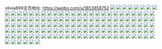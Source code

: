 olivia899主页地址: https://weibo.com/u/1853858752 
![](https://wx4.sinaimg.cn/mw2000/6e7fa3c0ly1h99bw7g66sj23402c0qv5.jpg) 
![](https://wx4.sinaimg.cn/mw2000/6e7fa3c0ly1h99bvyrv00j22c0340npe.jpg) 
![](https://wx4.sinaimg.cn/mw2000/6e7fa3c0ly1h99bw8hlm8j23402c01ky.jpg) 
![](https://wx4.sinaimg.cn/mw2000/6e7fa3c0ly1h99bw0ml2tj22c0340e83.jpg) 
![](https://wx4.sinaimg.cn/mw2000/6e7fa3c0ly1h99bw5pm3wj22c03401kz.jpg) 
![](https://wx4.sinaimg.cn/mw2000/6e7fa3c0ly1h99bw4dwrij22c0340b2b.jpg) 
![](https://wx4.sinaimg.cn/mw2000/6e7fa3c0ly1h99bw67uy5j20u01hcamz.jpg) 
![](https://wx4.sinaimg.cn/mw2000/6e7fa3c0ly1h99c5rris9j20tt13r1kx.jpg) 
![](https://wx4.sinaimg.cn/mw2000/6e7fa3c0ly1h9349saepzj22c03404qq.jpg) 
![](https://wx4.sinaimg.cn/mw2000/6e7fa3c0ly1h9349nyitrj20vc15sttn.jpg) 
![](https://wx4.sinaimg.cn/mw2000/6e7fa3c0ly1h9349q8023j22c03407wi.jpg) 
![](https://wx4.sinaimg.cn/mw2000/6e7fa3c0ly1h9349qzbldj22b232pe82.jpg) 
![](https://wx4.sinaimg.cn/mw2000/6e7fa3c0ly1h9349pmewxj20vc15sh6o.jpg) 
![](https://wx4.sinaimg.cn/mw2000/6e7fa3c0ly1h934c4k7oij20tu13ugsh.jpg) 
![](https://wx4.sinaimg.cn/mw2000/6e7fa3c0ly1h9349rmlkfj20vc15sars.jpg) 
![](https://wx4.sinaimg.cn/mw2000/6e7fa3c0ly1h934d6wc93j22b032pkjn.jpg) 
![](https://wx4.sinaimg.cn/mw2000/6e7fa3c0ly1h8twvhs56cj22c01mi7wh.jpg) 
![](https://wx4.sinaimg.cn/mw2000/6e7fa3c0ly1h8twvjefebj22c0367x6r.jpg) 
![](https://wx4.sinaimg.cn/mw2000/6e7fa3c0ly1h8twvk6t4aj22c03407wi.jpg) 
![](https://wx4.sinaimg.cn/mw2000/6e7fa3c0ly1h8tww4ahstj20vc15skc6.jpg) 
![](https://wx4.sinaimg.cn/mw2000/6e7fa3c0ly1h8qgfrt1drj22c0340kjn.jpg) 
![](https://wx4.sinaimg.cn/mw2000/6e7fa3c0ly1h8qgft2l9bj23402c0kjm.jpg) 
![](https://wx4.sinaimg.cn/mw2000/6e7fa3c0ly1h8qgfsciuvj20vc15ske8.jpg) 
![](https://wx4.sinaimg.cn/mw2000/6e7fa3c0ly1h8qgfts0a7j22b032pkjm.jpg) 
![](https://wx4.sinaimg.cn/mw2000/6e7fa3c0ly1h8qgfqyoehj20vc15stwa.jpg) 
![](https://wx4.sinaimg.cn/mw2000/6e7fa3c0ly1h8qgfvr0noj22c0340hdu.jpg) 
![](https://wx4.sinaimg.cn/mw2000/6e7fa3c0ly1h8qgnvari8j22b032px6p.jpg) 
![](https://wx4.sinaimg.cn/mw2000/6e7fa3c0ly1h8qgrm93fhj22c03407wi.jpg) 
![](https://wx4.sinaimg.cn/mw2000/6e7fa3c0ly1h8qgrn9hoij22c03401ky.jpg) 
![](https://wx4.sinaimg.cn/mw2000/6e7fa3c0ly1h8qgrnx857j22c0340b2a.jpg) 
![](https://wx4.sinaimg.cn/mw2000/6e7fa3c0ly1h8qgrlkyv5j23402c0000.jpg) 
![](https://wx4.sinaimg.cn/mw2000/6e7fa3c0ly1h8qgrmq6a8j22c0340npd.jpg) 
![](https://wx4.sinaimg.cn/mw2000/6e7fa3c0ly1h8qgrrmwamj20ty112dn3.jpg) 
![](https://wx4.sinaimg.cn/mw2000/6e7fa3c0ly1h8jj9xtu18j22c0340qv5.jpg) 
![](https://wx4.sinaimg.cn/mw2000/6e7fa3c0ly1h8jja9jrbaj22c03407wi.jpg) 
![](https://wx4.sinaimg.cn/mw2000/6e7fa3c0ly1h8jhcmeci6j22c03404qq.jpg) 
![](https://wx4.sinaimg.cn/mw2000/6e7fa3c0ly1h8juiul9icj22c03407wm.jpg) 
![](https://wx4.sinaimg.cn/mw2000/6e7fa3c0ly1h8jjeg1a27j20vc15saur.jpg) 
![](https://wx4.sinaimg.cn/mw2000/6e7fa3c0ly1h8jhkg2a4ej20tu13u0xy.jpg) 
![](https://wx4.sinaimg.cn/mw2000/6e7fa3c0ly1h8jhk8c0d9j20tu13uqbj.jpg) 
![](https://wx4.sinaimg.cn/mw2000/6e7fa3c0ly1h8jhlj4xr6j20tu13u142.jpg) 
![](https://wx4.sinaimg.cn/mw2000/6e7fa3c0ly1h8e3h5jxrmj22c02c0hdu.jpg) 
![](https://wx4.sinaimg.cn/mw2000/6e7fa3c0ly1h8e3ilrd7uj20tu13uaic.jpg) 
![](https://wx4.sinaimg.cn/mw2000/6e7fa3c0ly1h8e3h4om15j22c0340x6q.jpg) 
![](https://wx4.sinaimg.cn/mw2000/6e7fa3c0ly1h8btuucq4uj22c03404qs.jpg) 
![](https://wx4.sinaimg.cn/mw2000/6e7fa3c0ly1h8btuvcl90j22c0340x6q.jpg) 
![](https://wx4.sinaimg.cn/mw2000/6e7fa3c0ly1h8btuvuqqwj20vc15skdw.jpg) 
![](https://wx4.sinaimg.cn/mw2000/6e7fa3c0ly1h8aak7j6l7j22b232p1ky.jpg) 
![](https://wx4.sinaimg.cn/mw2000/6e7fa3c0ly1h8aak8fo84j22c0340npe.jpg) 
![](https://wx4.sinaimg.cn/mw2000/6e7fa3c0ly1h8aa7sy3edj20vc15s7nd.jpg) 
![](https://wx4.sinaimg.cn/mw2000/6e7fa3c0ly1h8aaglamsbj22c035z4qs.jpg) 
![](https://wx4.sinaimg.cn/mw2000/6e7fa3c0ly1h8aa7senq4j20vc15se05.jpg) 
![](https://wx4.sinaimg.cn/mw2000/6e7fa3c0ly1h83d4cn2xzj22c03407wi.jpg) 
![](https://wx4.sinaimg.cn/mw2000/6e7fa3c0ly1h80dlegqpmj22c03404qq.jpg) 
![](https://wx4.sinaimg.cn/mw2000/6e7fa3c0ly1h80dlfgnd7j22b032pkjm.jpg) 
![](https://wx4.sinaimg.cn/mw2000/6e7fa3c0ly1h80dlbxieej20vc15se1g.jpg) 
![](https://wx4.sinaimg.cn/mw2000/6e7fa3c0ly1h80dlcls5lj20vc15s7fo.jpg) 
![](https://wx4.sinaimg.cn/mw2000/6e7fa3c0ly1h80dlcyxymj20vc15s7lh.jpg) 
![](https://wx4.sinaimg.cn/mw2000/6e7fa3c0ly1h80dlaie4yj20vc15s7mp.jpg) 
![](https://wx4.sinaimg.cn/mw2000/6e7fa3c0ly1h80dldkanzj22c0340u0x.jpg) 
![](https://wx4.sinaimg.cn/mw2000/6e7fa3c0ly1h7y2uxwgcqj22bl33gnpe.jpg) 
![](https://wx4.sinaimg.cn/mw2000/6e7fa3c0ly1h7y2uyyc6wj20v915m4qp.jpg) 
![](https://wx4.sinaimg.cn/mw2000/6e7fa3c0ly1h7y2x2pp1qj22c0340e82.jpg) 
![](https://wx4.sinaimg.cn/mw2000/6e7fa3c0ly1h7y2v2w560j20vc15s1d7.jpg) 
![](https://wx4.sinaimg.cn/mw2000/6e7fa3c0ly1h7levz1ovmj22b232pkjn.jpg) 
![](https://wx4.sinaimg.cn/mw2000/6e7fa3c0ly1h7lfnequysj22c0340x6q.jpg) 
![](https://wx4.sinaimg.cn/mw2000/6e7fa3c0ly1h7lf1xtlvrj20tu13un7y.jpg) 
![](https://wx4.sinaimg.cn/mw2000/6e7fa3c0ly1h7lf0v5k3ej20tu13utg7.jpg) 
![](https://wx4.sinaimg.cn/mw2000/6e7fa3c0ly1h7lf13w35cj20vc15sttb.jpg) 
![](https://wx4.sinaimg.cn/mw2000/6e7fa3c0ly1h7lew4uwpqj22ay32me82.jpg) 
![](https://wx4.sinaimg.cn/mw2000/6e7fa3c0ly1h7lew661sdj23402c0qv6.jpg) 
![](https://wx4.sinaimg.cn/mw2000/6e7fa3c0ly1h7lew408uej22c0340x6r.jpg) 
![](https://wx4.sinaimg.cn/mw2000/6e7fa3c0ly1h7hs0j9w4aj20vc15s1ky.jpg) 
![](https://wx4.sinaimg.cn/mw2000/6e7fa3c0ly1h7hs0jy0i0j20vc15su05.jpg) 
![](https://wx4.sinaimg.cn/mw2000/6e7fa3c0ly1h7ht3oa1gfj21o029wnpi.jpg) 
![](https://wx4.sinaimg.cn/mw2000/6e7fa3c0ly1h7htt89viij22b536c4qv.jpg) 
![](https://wx4.sinaimg.cn/mw2000/6e7fa3c0ly1h7htya3247j22c03404qt.jpg) 
![](https://wx4.sinaimg.cn/mw2000/6e7fa3c0ly1h76atpew5ej22c0340x6q.jpg) 
![](https://wx4.sinaimg.cn/mw2000/6e7fa3c0ly1h76atnu9rjj22c0340e82.jpg) 
![](https://wx4.sinaimg.cn/mw2000/6e7fa3c0ly1h76atr7c1aj22c0340hdu.jpg) 
![](https://wx4.sinaimg.cn/mw2000/6e7fa3c0ly1h76av3n3tlj20vc15sq93.jpg) 
![](https://wx4.sinaimg.cn/mw2000/6e7fa3c0ly1h76atrtkukj20vc15sk9q.jpg) 
![](https://wx4.sinaimg.cn/mw2000/6e7fa3c0ly1h6rd6xspn4j20vc15sts5.jpg) 
![](https://wx4.sinaimg.cn/mw2000/6e7fa3c0ly1h6rd6ytdlfj20vc15sat2.jpg) 
![](https://wx4.sinaimg.cn/mw2000/6e7fa3c0ly1h6angatzw6j21a71nh4qp.jpg) 
![](https://wx4.sinaimg.cn/mw2000/6e7fa3c0ly1h6angbvvq3j21am1sahdt.jpg) 
![](https://wx4.sinaimg.cn/mw2000/6e7fa3c0ly1h6ang9ppulj22c03407wk.jpg) 
![](https://wx4.sinaimg.cn/mw2000/6e7fa3c0ly1h6angdotjxj22c0340121.jpg) 
![](https://wx4.sinaimg.cn/mw2000/6e7fa3c0ly1h6anghqnmnj22c03401kx.jpg) 
![](https://wx4.sinaimg.cn/mw2000/6e7fa3c0ly1h6angfatzwj20u01hc161.jpg) 
![](https://wx4.sinaimg.cn/mw2000/6e7fa3c0ly1h6angiuhbtj22c0340b2a.jpg) 
![](https://wx4.sinaimg.cn/mw2000/6e7fa3c0ly1h6ao1msbvlj20tu13u0u7.jpg) 
![](https://wx4.sinaimg.cn/mw2000/6e7fa3c0ly1h6anvvrmb9j22c0340b2a.jpg) 
![](https://wx4.sinaimg.cn/mw2000/6e7fa3c0ly1h6angkggbkj22c0340u0y.jpg) 
![](https://wx4.sinaimg.cn/mw2000/6e7fa3c0ly1h66ity1tozj20vc15sgst.jpg) 
![](https://wx4.sinaimg.cn/mw2000/6e7fa3c0ly1h66itynrm8j20v915d1kx.jpg) 
![](https://wx4.sinaimg.cn/mw2000/6e7fa3c0ly1h66itzyypnj22yo4g0wlr.jpg) 
![](https://wx4.sinaimg.cn/mw2000/6e7fa3c0ly1h5zj84lfljj23gg56ox6t.jpg) 
![](https://wx4.sinaimg.cn/mw2000/6e7fa3c0ly1h5zj8a3boxj224836c7wh.jpg) 
![](https://wx4.sinaimg.cn/mw2000/6e7fa3c0ly1h5zj87mj0lj223e36c7wh.jpg) 
![](https://wx4.sinaimg.cn/mw2000/6e7fa3c0ly1h5zjlla7m9j224836c4qq.jpg) 
![](https://wx4.sinaimg.cn/mw2000/6e7fa3c0ly1h5qdnes2dfj20vc15s1ej.jpg) 
![](https://wx4.sinaimg.cn/mw2000/6e7fa3c0ly1h5qdnd5vt1j22c0340hdv.jpg) 
![](https://wx4.sinaimg.cn/mw2000/6e7fa3c0ly1h5qdnbygyhj22c0340qv7.jpg) 
![](https://wx4.sinaimg.cn/mw2000/6e7fa3c0ly1h5qdnggekzj20vc15sx3j.jpg) 
![](https://wx4.sinaimg.cn/mw2000/6e7fa3c0ly1h5b74nidr0j22c02mhb2b.jpg) 
![](https://wx4.sinaimg.cn/mw2000/6e7fa3c0ly1h5b74q3yeaj23402c0b2b.jpg) 
![](https://wx4.sinaimg.cn/mw2000/6e7fa3c0ly1h5b750rtbgj22c0340e83.jpg) 
![](https://wx4.sinaimg.cn/mw2000/6e7fa3c0ly1h5b75gfisbj22c03401l1.jpg) 
![](https://wx4.sinaimg.cn/mw2000/6e7fa3c0ly1h5b757isvaj22c0340npg.jpg) 
![](https://wx4.sinaimg.cn/mw2000/6e7fa3c0ly1h5b74igdrpj23402c0b2b.jpg) 
![](https://wx4.sinaimg.cn/mw2000/6e7fa3c0ly1h5b75hnc3pj20vc15skdo.jpg) 
![](https://wx4.sinaimg.cn/mw2000/6e7fa3c0ly1h5b7686ohoj213u0tugu1.jpg) 
![](https://wx4.sinaimg.cn/mw2000/6e7fa3c0ly1h5b7hvyr2zj20vc15strp.jpg) 
![](https://wx4.sinaimg.cn/mw2000/6e7fa3c0ly1h54cpytz9hj22as340e83.jpg) 
![](https://wx4.sinaimg.cn/mw2000/6e7fa3c0ly1h54cq0n2bmj22c0340npf.jpg) 
![](https://wx4.sinaimg.cn/mw2000/6e7fa3c0ly1h54cq4ktq0j22c0340e82.jpg) 
![](https://wx4.sinaimg.cn/mw2000/6e7fa3c0ly1h4v3vc7ca1j22c0340b2a.jpg) 
![](https://wx4.sinaimg.cn/mw2000/6e7fa3c0ly1h4v3vdipv0j22c0340npe.jpg) 
![](https://wx4.sinaimg.cn/mw2000/6e7fa3c0ly1h4v3p8b6n7j22c0340x6r.jpg) 
![](https://wx4.sinaimg.cn/mw2000/6e7fa3c0ly1h4v5j70np1j20u0140agl.jpg) 
![](https://wx4.sinaimg.cn/mw2000/6e7fa3c0ly1h4v5h71dn0j22bj35sqv7.jpg) 
![](https://wx4.sinaimg.cn/mw2000/6e7fa3c0ly1h4v3p9klkuj20vc15se04.jpg) 
![](https://wx4.sinaimg.cn/mw2000/6e7fa3c0ly1h4drrlh3zpj22c02h2npd.jpg) 
![](https://wx4.sinaimg.cn/mw2000/6e7fa3c0ly1h4drrkh526j22c0340x6q.jpg) 
![](https://wx4.sinaimg.cn/mw2000/6e7fa3c0ly1h4drrmjap3j22c0340e82.jpg) 
![](https://wx4.sinaimg.cn/mw2000/6e7fa3c0ly1h4drub7rj3j22c03401kz.jpg) 
![](https://wx4.sinaimg.cn/mw2000/6e7fa3c0ly1h4eg20ly7cj20vc15s7pc.jpg) 
![](https://wx4.sinaimg.cn/mw2000/6e7fa3c0ly1h4eg1xkin6j20vc15ska4.jpg) 
![](https://wx4.sinaimg.cn/mw2000/6e7fa3c0ly1h4b5zntqe2j22c03407wj.jpg) 
![](https://wx4.sinaimg.cn/mw2000/6e7fa3c0ly1h4b5z81m87j22c03404qq.jpg) 
![](https://wx4.sinaimg.cn/mw2000/6e7fa3c0ly1h4b5zd8hybj20vc15sh30.jpg) 
![](https://wx4.sinaimg.cn/mw2000/6e7fa3c0ly1h4b5zlkjznj22an340e83.jpg) 
![](https://wx4.sinaimg.cn/mw2000/6e7fa3c0ly1h426qs9fk0j22c0340npd.jpg) 
![](https://wx4.sinaimg.cn/mw2000/6e7fa3c0ly1h426lmpklnj22c0340x6p.jpg) 
![](https://wx4.sinaimg.cn/mw2000/6e7fa3c0ly1h426lrelwpj20vc15s7mc.jpg) 
![](https://wx4.sinaimg.cn/mw2000/6e7fa3c0ly1h426lo1cc0j22ba340kjn.jpg) 
![](https://wx4.sinaimg.cn/mw2000/6e7fa3c0ly1h426lkssggj22942x8u0y.jpg) 
![](https://wx4.sinaimg.cn/mw2000/6e7fa3c0ly1h426lowr3hj22c0340hdu.jpg) 
